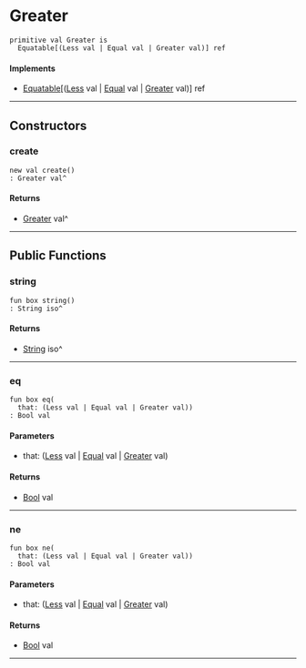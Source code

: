 # Greater

```pony
primitive val Greater is
  Equatable[(Less val | Equal val | Greater val)] ref
```

#### Implements

* [Equatable](builtin-Equatable)\[([Less](builtin-Less) val | [Equal](builtin-Equal) val | [Greater](builtin-Greater) val)\] ref

---

## Constructors

### create

```pony
new val create()
: Greater val^
```

#### Returns

* [Greater](builtin-Greater) val^

---

## Public Functions

### string

```pony
fun box string()
: String iso^
```

#### Returns

* [String](builtin-String) iso^

---

### eq

```pony
fun box eq(
  that: (Less val | Equal val | Greater val))
: Bool val
```
#### Parameters

*   that: ([Less](builtin-Less) val | [Equal](builtin-Equal) val | [Greater](builtin-Greater) val)

#### Returns

* [Bool](builtin-Bool) val

---

### ne

```pony
fun box ne(
  that: (Less val | Equal val | Greater val))
: Bool val
```
#### Parameters

*   that: ([Less](builtin-Less) val | [Equal](builtin-Equal) val | [Greater](builtin-Greater) val)

#### Returns

* [Bool](builtin-Bool) val

---

